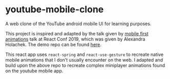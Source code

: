 # youtube-mobile-clone
A web clone of the YouTube android mobile UI for learning purposes.

This project is inspired and adapted by the talk given by [mobile first animations](https://www.youtube.com/watch?v=laPsceJ4tTY) talk at React Conf 2019, which was given by Alexandra Holachek. The demo repo can be found [here](https://github.com/aholachek/mobile-first-animation).

This react app uses `react-spring` and `react-use-gesture` to recreate native mobile animations that I don't usually encounter on the web. I adapted and build upon the above repo to recreate complex miniplayer animations found on the youtube mobile app. 




